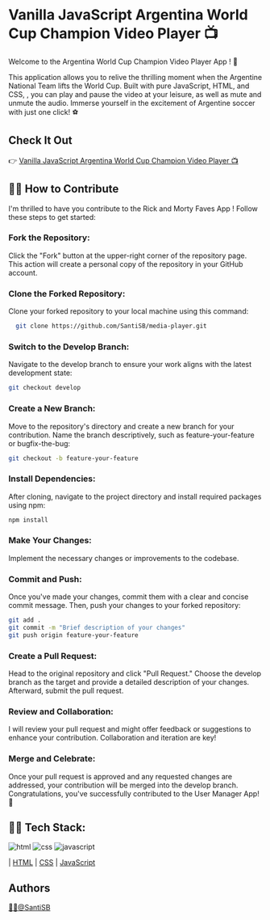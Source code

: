 # Vanilla JavaScript Argentina World Cup Champion Video Player 📺

Welcome to the Argentina World Cup Champion Video Player App ! 👋

This application allows you to relive the thrilling moment when the Argentine National Team lifts the World Cup. Built with pure JavaScript, HTML, and CSS, , you can play and pause the video at your leisure, as well as mute and unmute the audio. Immerse yourself in the excitement of Argentine soccer with just one click! ⚽

## Check It Out
👉 [Vanilla JavaScript Argentina World Cup Champion Video Player 📺](https://santisb.github.io/media-player/) 

## 👨‍💻 How to Contribute
I'm thrilled to have you contribute to the Rick and Morty Faves App !
Follow these steps to get started:

### Fork the Repository: 
Click the "Fork" button at the upper-right corner of the repository page. This action will create a personal copy of the repository in your GitHub account.

### Clone the Forked Repository: 
Clone your forked repository to your local machine using this command:

```bash
  git clone https://github.com/SantiSB/media-player.git
```

### Switch to the Develop Branch: 
Navigate to the develop branch to ensure your work aligns with the latest development state:

```bash
git checkout develop
```

### Create a New Branch: 
Move to the repository's directory and create a new branch for your contribution. Name the branch descriptively, such as feature-your-feature or bugfix-the-bug:

```bash
git checkout -b feature-your-feature
```

### Install Dependencies: 
After cloning, navigate to the project directory and install required packages using npm:

```bash
npm install
```

### Make Your Changes: 
Implement the necessary changes or improvements to the codebase.

### Commit and Push: 
Once you've made your changes, commit them with a clear and concise commit message. Then, push your changes to your forked repository:

```bash
git add .
git commit -m "Brief description of your changes"
git push origin feature-your-feature
```
### Create a Pull Request: 
Head to the original repository and click "Pull Request." Choose the develop branch as the target and provide a detailed description of your changes. Afterward, submit the pull request.

### Review and Collaboration: 
I will review your pull request and might offer feedback or suggestions to enhance your contribution. Collaboration and iteration are key!

### Merge and Celebrate: 
Once your pull request is approved and any requested changes are addressed, your contribution will be merged into the develop branch. Congratulations, you've successfully contributed to the User Manager App! 🎉

## 👨‍💻 Tech Stack:
![html](https://github.com/SantiSB/Media-Player/assets/55597241/b009aff1-550a-4507-8875-7766a9890959)
![css](https://github.com/SantiSB/Media-Player/assets/55597241/8d2acdb3-9acd-4a7d-bf32-600a3299f41d)
![javascript](https://github.com/SantiSB/Media-Player/assets/55597241/a916ff6f-f658-4d6a-b797-4d940ddcd577)

 | [HTML](https://developer.mozilla.org/es/docs/Web/HTML)
 | [CSS](https://developer.mozilla.org/es/docs/Web/CSS)
 | [JavaScript](https://developer.mozilla.org/es/docs/Web/JavaScript)

## Authors
[🐱‍💻@SantiSB](https://github.com/SantiSB)
